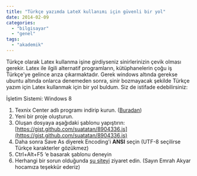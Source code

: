```yaml
---
title: "Türkçe yazımda LateX kullanımı için güvenli bir yol"
date: 2014-02-09
categories: 
  - "bilgisayar"
  - "genel"
tags: 
  - "akademik"
---
```


Türkçe olarak Latex kullanma işine girdiyseniz sinirlerinizin çevik olması gerekir. Latex ile ilgili alternatif programların, kütüphanelerin çoğu iş Türkçe'ye gelince arıza çıkarmaktadır. Gerek windows altında gerekse ubuntu altında onlarca denemeden sonra, sinir bozmayacak şekilde Türkçe yazım için Latex kullanmak için bir yol buldum. Siz de istifade edebilirsiniz:  
  
İşletim Sistemi: Windows 8  
  

1. Texnix Center adlı programı indirip kurun. ([Buradan](http://www.texniccenter.org/))
2. Yeni bir proje oluşturun.
3. Oluşan dosyaya aşağıdaki şablonu yapıştırın: [https://gist.github.com/suatatan/8904336.js](https://gist.github.com/suatatan/8904336.js)
4. Daha sonra Save As diyerek Encoding'i **ANSI** seçin (UTF-8 seçilirse Türkçe karakterler gözükmez)
5. Ctrl+Alt+F5 ‘e basarak şablonu deneyin
6. Herhangi bir sorun olduğunda [şu siteyi](http://latexiledokumanhazirlama.blogspot.com.tr/2010/11/latex-ile-turkce-dokumanlar-hazrlamak.html) ziyaret edin. (Sayın Emrah Akyar hocamıza teşekkür ederiz)
